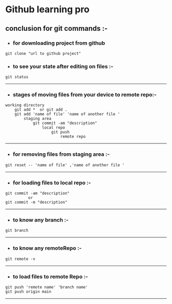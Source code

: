 # Github learning pro

## conclusion for git commands  :-

* ### for downloading project from github

``` Shell
git clone "url to github project"
```

* ### to see your state after editing on files :-

``` Shell
git status 
```

***

* ### stages of moving files from your device to remote repo:-

``` shell
working directory
    git add *  or git add .
    git add 'name of file' 'name of another file '
        staging area
            git commit -am "description"
                local repo
                    git push 
                        remote repo 
```

***

* ### for removing files from staging area :-

```shell
git reset -- 'name of file' ,'name of another file '
```
***
* ### for loading files to local repo :-

``` shell
git commit -am "description"
          or 
git commit -m "description"
```
***
* ### to know any branch :-

```sheel
git branch
```
***
* ### to know any remoteRepo :-

```sheel
git remote -v
```
***
* ### to load files to remote Repo :-

```sheel
git push 'remote name' 'branch name' 
git push origin main
```  
***
